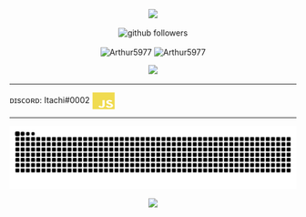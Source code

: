 <p align="center">
    <img src="https://cdn.discordapp.com/attachments/976928272476676117/989883663481184327/zyro-image.png" />
</p>

<p align="center">
    <img src="https://img.shields.io/github/followers/Arthur5977?style=social" alt="github followers" /><br>
    <br>
    <img src="https://github-readme-stats.vercel.app/api?username=Arthur5977&show_icons=true&theme=dark" alt="Arthur5977" />
    <img src="https://github-readme-stats.vercel.app/api/top-langs/?username=Arthur5977&theme=dark" alt="Arthur5977" />
    
</p>


<p align="center">
 <a href="https://discord.gg/pMcEfkU7fw" target="_blank"><img src="https://img.shields.io/badge/Discord-7289DA?style=for-the-badge&logo=discord&logoColor=white" target="_blank"></a> 
</p>

<hr>

ᴅɪsᴄᴏʀᴅ: Itachi#0002 <img align="center" alt="Arthur5977" height="30" width="40" src="https://raw.githubusercontent.com/devicons/devicon/master/icons/javascript/javascript-plain.svg">

<hr>

![Snake animation](https://github.com/Arthur5977/Arthur5977/blob/output/github-contribution-grid-snake.svg)
    
<p align="center">
  <img src="https://lanyard.cnrad.dev/api/761371074075688961" width="450px">
</p>
